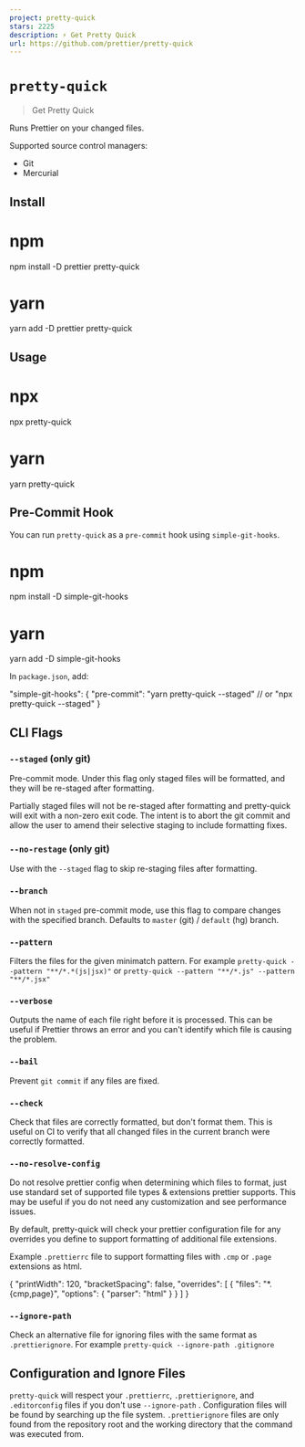 ```yaml
---
project: pretty-quick
stars: 2225
description: ⚡ Get Pretty Quick
url: https://github.com/prettier/pretty-quick
---
```


`pretty-quick`
==============

> Get Pretty Quick

Runs Prettier on your changed files.

Supported source control managers:

-   Git
-   Mercurial

Install
-------

# npm
npm install -D prettier pretty-quick

# yarn
yarn add -D prettier pretty-quick

Usage
-----

# npx
npx pretty-quick

# yarn
yarn pretty-quick

Pre-Commit Hook
---------------

You can run `pretty-quick` as a `pre-commit` hook using `simple-git-hooks`.

# npm
npm install -D simple-git-hooks

# yarn
yarn add -D simple-git-hooks

In `package.json`, add:

"simple-git-hooks": {
  "pre-commit": "yarn pretty-quick --staged" // or "npx pretty-quick --staged"
}

CLI Flags
---------

### `--staged` (only git)

Pre-commit mode. Under this flag only staged files will be formatted, and they will be re-staged after formatting.

Partially staged files will not be re-staged after formatting and pretty-quick will exit with a non-zero exit code. The intent is to abort the git commit and allow the user to amend their selective staging to include formatting fixes.

### `--no-restage` (only git)

Use with the `--staged` flag to skip re-staging files after formatting.

### `--branch`

When not in `staged` pre-commit mode, use this flag to compare changes with the specified branch. Defaults to `master` (git) / `default` (hg) branch.

### `--pattern`

Filters the files for the given minimatch pattern. For example `pretty-quick --pattern "**/*.*(js|jsx)"` or `pretty-quick --pattern "**/*.js" --pattern "**/*.jsx"`

### `--verbose`

Outputs the name of each file right before it is processed. This can be useful if Prettier throws an error and you can't identify which file is causing the problem.

### `--bail`

Prevent `git commit` if any files are fixed.

### `--check`

Check that files are correctly formatted, but don't format them. This is useful on CI to verify that all changed files in the current branch were correctly formatted.

### `--no-resolve-config`

Do not resolve prettier config when determining which files to format, just use standard set of supported file types & extensions prettier supports. This may be useful if you do not need any customization and see performance issues.

By default, pretty-quick will check your prettier configuration file for any overrides you define to support formatting of additional file extensions.

Example `.prettierrc` file to support formatting files with `.cmp` or `.page` extensions as html.

{
  "printWidth": 120,
  "bracketSpacing": false,
  "overrides": \[
    {
      "files": "\*.{cmp,page}",
      "options": { "parser": "html" }
    }
  \]
}

### `--ignore-path`

Check an alternative file for ignoring files with the same format as `.prettierignore`. For example `pretty-quick --ignore-path .gitignore`

Configuration and Ignore Files
------------------------------

`pretty-quick` will respect your `.prettierrc`, `.prettierignore`, and `.editorconfig` files if you don't use `--ignore-path` . Configuration files will be found by searching up the file system. `.prettierignore` files are only found from the repository root and the working directory that the command was executed from.
